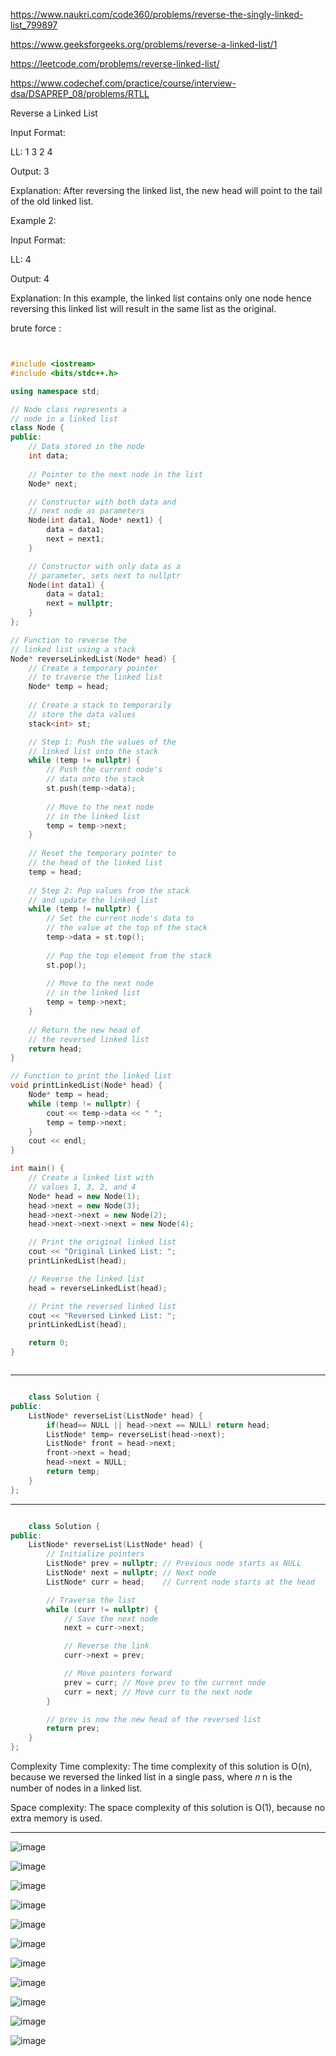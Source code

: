 
https://www.naukri.com/code360/problems/reverse-the-singly-linked-list_799897

https://www.geeksforgeeks.org/problems/reverse-a-linked-list/1

https://leetcode.com/problems/reverse-linked-list/


https://www.codechef.com/practice/course/interview-dsa/DSAPREP_08/problems/RTLL

Reverse a Linked List

Input Format:

LL: 1   3   2   4 


Output: 3


Explanation: After reversing the linked list, the new head will point to the tail of the old linked list.

Example 2:

Input Format:

LL: 4


Output: 4


Explanation: In this example, the linked list contains only one node hence reversing this linked list will result in the same list as the original.


brute force :

```cpp


#include <iostream>
#include <bits/stdc++.h>

using namespace std;

// Node class represents a
// node in a linked list
class Node {
public:
    // Data stored in the node
    int data;   
    
    // Pointer to the next node in the list
    Node* next;      

    // Constructor with both data and
    // next node as parameters
    Node(int data1, Node* next1) {
        data = data1;
        next = next1;
    }

    // Constructor with only data as a
    // parameter, sets next to nullptr
    Node(int data1) {
        data = data1;
        next = nullptr;
    }
};

// Function to reverse the
// linked list using a stack
Node* reverseLinkedList(Node* head) {
    // Create a temporary pointer
    // to traverse the linked list
    Node* temp = head;  
    
    // Create a stack to temporarily
    // store the data values
    stack<int> st;     

    // Step 1: Push the values of the
    // linked list onto the stack
    while (temp != nullptr) {
        // Push the current node's
        // data onto the stack
        st.push(temp->data); 
        
        // Move to the next node
        // in the linked list
        temp = temp->next;    
    }
    
    // Reset the temporary pointer to
    // the head of the linked list
    temp = head; 
    
    // Step 2: Pop values from the stack
    // and update the linked list
    while (temp != nullptr) {
        // Set the current node's data to
        // the value at the top of the stack
        temp->data = st.top();  
        
        // Pop the top element from the stack
        st.pop();              
        
        // Move to the next node
        // in the linked list
        temp = temp->next;     
    }
    
    // Return the new head of
    // the reversed linked list
    return head;  
}

// Function to print the linked list
void printLinkedList(Node* head) {
    Node* temp = head;
    while (temp != nullptr) {
        cout << temp->data << " ";
        temp = temp->next;
    }
    cout << endl;
}

int main() {
    // Create a linked list with
    // values 1, 3, 2, and 4
    Node* head = new Node(1);
    head->next = new Node(3);
    head->next->next = new Node(2);
    head->next->next->next = new Node(4);

    // Print the original linked list
    cout << "Original Linked List: ";
    printLinkedList(head);

    // Reverse the linked list
    head = reverseLinkedList(head);

    // Print the reversed linked list
    cout << "Reversed Linked List: ";
    printLinkedList(head);

    return 0;
}



```

---


```cpp

    class Solution {
public:
    ListNode* reverseList(ListNode* head) {
        if(head== NULL || head->next == NULL) return head;
        ListNode* temp= reverseList(head->next);
        ListNode* front = head->next;
        front->next = head;
        head->next = NULL;
        return temp;
    }
};


```

---

```cpp

    class Solution {
public:
    ListNode* reverseList(ListNode* head) {
        // Initialize pointers
        ListNode* prev = nullptr; // Previous node starts as NULL
        ListNode* next = nullptr; // Next node
        ListNode* curr = head;    // Current node starts at the head

        // Traverse the list
        while (curr != nullptr) {
            // Save the next node
            next = curr->next;

            // Reverse the link
            curr->next = prev;

            // Move pointers forward
            prev = curr; // Move prev to the current node
            curr = next; // Move curr to the next node
        }

        // prev is now the new head of the reversed list
        return prev;
    }
};


```

Complexity
Time complexity:
The time complexity of this solution is O(n), because we reversed the linked list in a single pass, where 𝑛 n is the number of nodes in a linked list.

Space complexity:
The space complexity of this solution is O(1), because no extra memory is used.

---


![image](https://github.com/user-attachments/assets/2ae2c30b-c824-428b-8fe5-0a1f33d67a08)


![image](https://github.com/user-attachments/assets/faf609d5-f7e0-46a0-b3f2-c2c796a486eb)

![image](https://github.com/user-attachments/assets/18f43682-bcad-4ab6-8012-5893a5f3342d)

![image](https://github.com/user-attachments/assets/70583232-6344-4e39-8482-0ef15102049b)

![image](https://github.com/user-attachments/assets/7983695f-21c0-4a24-9750-b4a9f17c9908)


![image](https://github.com/user-attachments/assets/773f86c6-f46b-4150-b37e-9d0fa0b5477c)

![image](https://github.com/user-attachments/assets/a26060ef-ed2a-464d-bc62-2e4027121a82)


![image](https://github.com/user-attachments/assets/e8610794-6f88-46f9-b59b-af573a4c1c7c)


![image](https://github.com/user-attachments/assets/493d356d-36fc-4482-b00b-8bdaf142f57e)

![image](https://github.com/user-attachments/assets/e4e142b6-3f88-41be-aa8d-b6a13d0f838c)


![image](https://github.com/user-attachments/assets/ca77bdf3-3f0b-4622-a896-fbf28a1a38ac)






